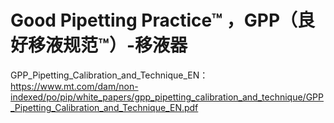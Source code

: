 # Good Pipetting Practice™ ，GPP（良好移液规范™）-移液器

GPP_Pipetting_Calibration_and_Technique_EN：https://www.mt.com/dam/non-indexed/po/pip/white_papers/gpp_pipetting_calibration_and_technique/GPP_Pipetting_Calibration_and_Technique_EN.pdf
